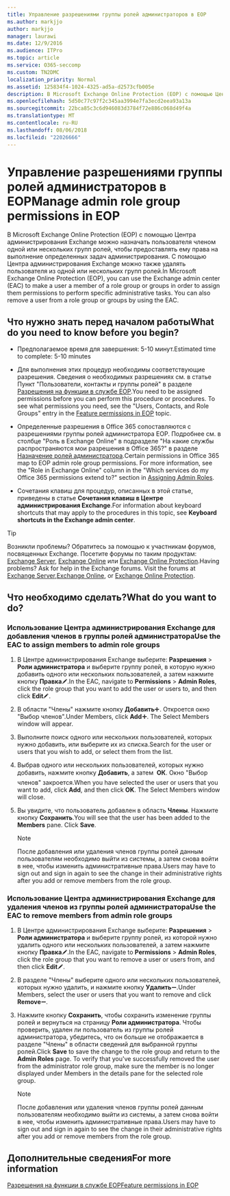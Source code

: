 ```yaml
---
title: Управление разрешениями группы ролей администраторов в EOP
ms.author: markjjo
author: markjjo
manager: laurawi
ms.date: 12/9/2016
ms.audience: ITPro
ms.topic: article
ms.service: O365-seccomp
ms.custom: TN2DMC
localization_priority: Normal
ms.assetid: 125834f4-1024-4325-ad5a-d2573cfb005e
description: В Microsoft Exchange Online Protection (EOP) с помощью Центра администрирования Exchange можно назначать пользователя членом одной или нескольких групп ролей, чтобы предоставлять ему права на выполнение определенных задач администрирования. С помощью Центра администрирования Exchange можно также удалять пользователя из одной или нескольких групп ролей.
ms.openlocfilehash: 5d50c77c97f2c345aa3994e7fa3ecd2eea93a13a
ms.sourcegitcommit: 22bca85c3c6d946083d3784f72e886c068d49f4a
ms.translationtype: MT
ms.contentlocale: ru-RU
ms.lasthandoff: 08/06/2018
ms.locfileid: "22026666"
---
```

# <a name="manage-admin-role-group-permissions-in-eop"></a><span data-ttu-id="2a81d-104">Управление разрешениями группы ролей администраторов в EOP</span><span class="sxs-lookup"><span data-stu-id="2a81d-104">Manage admin role group permissions in EOP</span></span>
  
<span data-ttu-id="2a81d-p102">В Microsoft Exchange Online Protection (EOP) с помощью Центра администрирования Exchange можно назначать пользователя членом одной или нескольких групп ролей, чтобы предоставлять ему права на выполнение определенных задач администрирования. С помощью Центра администрирования Exchange можно также удалять пользователя из одной или нескольких групп ролей.</span><span class="sxs-lookup"><span data-stu-id="2a81d-p102">In Microsoft Exchange Online Protection (EOP), you can use the Exchange admin center (EAC) to make a user a member of a role group or groups in order to assign them permissions to perform specific administrative tasks. You can also remove a user from a role group or groups by using the EAC.</span></span>
  
## <a name="what-do-you-need-to-know-before-you-begin"></a><span data-ttu-id="2a81d-107">Что нужно знать перед началом работы</span><span class="sxs-lookup"><span data-stu-id="2a81d-107">What do you need to know before you begin?</span></span>

- <span data-ttu-id="2a81d-108">Предполагаемое время для завершения: 5-10 минут.</span><span class="sxs-lookup"><span data-stu-id="2a81d-108">Estimated time to complete: 5-10 minutes</span></span>
    
- <span data-ttu-id="2a81d-p103">Для выполнения этих процедур необходимы соответствующие разрешения. Сведения о необходимых разрешениях см. в статье Пункт "Пользователи, контакты и группы ролей" в разделе [Разрешения на функции в службе EOP](feature-permissions-in-eop.md).</span><span class="sxs-lookup"><span data-stu-id="2a81d-p103">You need to be assigned permissions before you can perform this procedure or procedures. To see what permissions you need, see the "Users, Contacts, and Role Groups" entry in the [Feature permissions in EOP](feature-permissions-in-eop.md) topic.</span></span> 
    
- <span data-ttu-id="2a81d-p104">Определенные разрешения в Office 365 сопоставляются с разрешениями группы ролей администратора EOP. Подробнее см. в столбце "Роль в Exchange Online" в подразделе "На какие службы распространяются мои разрешения в Office 365?" в разделе [Назначение ролей администратора](https://go.microsoft.com/fwlink/p/?LinkId=286708).</span><span class="sxs-lookup"><span data-stu-id="2a81d-p104">Certain permissions in Office 365 map to EOP admin role group permissions. For more information, see the "Role in Exchange Online" column in the "Which services do my Office 365 permissions extend to?" section in [Assigning Admin Roles](https://go.microsoft.com/fwlink/p/?LinkId=286708).</span></span>
    
- <span data-ttu-id="2a81d-114">Сочетания клавиш для процедур, описанных в этой статье, приведены в статье **Сочетания клавиш в Центре администрирования Exchange**.</span><span class="sxs-lookup"><span data-stu-id="2a81d-114">For information about keyboard shortcuts that may apply to the procedures in this topic, see **Keyboard shortcuts in the Exchange admin center**.</span></span>
    
> [!TIP]
> <span data-ttu-id="2a81d-p105">Возникли проблемы? Обратитесь за помощью к участникам форумов, посвященных Exchange. Посетите форумы по таким продуктам: [Exchange Server](https://go.microsoft.com/fwlink/p/?linkId=60612), [Exchange Online](https://go.microsoft.com/fwlink/p/?linkId=267542) или [Exchange Online Protection](https://go.microsoft.com/fwlink/p/?linkId=285351).</span><span class="sxs-lookup"><span data-stu-id="2a81d-p105">Having problems? Ask for help in the Exchange forums. Visit the forums at [Exchange Server](https://go.microsoft.com/fwlink/p/?linkId=60612),[Exchange Online](https://go.microsoft.com/fwlink/p/?linkId=267542), or [Exchange Online Protection](https://go.microsoft.com/fwlink/p/?linkId=285351).</span></span> 
  
## <a name="what-do-you-want-to-do"></a><span data-ttu-id="2a81d-118">Что необходимо сделать?</span><span class="sxs-lookup"><span data-stu-id="2a81d-118">What do you want to do?</span></span>

### <a name="use-the-eac-to-assign-members-to-admin-role-groups"></a><span data-ttu-id="2a81d-119">Использование Центра администрирования Exchange для добавления членов в группы ролей администратора</span><span class="sxs-lookup"><span data-stu-id="2a81d-119">Use the EAC to assign members to admin role groups</span></span>

1. <span data-ttu-id="2a81d-120">В Центре администрирования Exchange выберите: **Разрешения** \> **Роли администратора** и выберите группу ролей, в которую нужно добавить одного или нескольких пользователей, а затем нажмите кнопку **Правка**![Значок редактирования](../media/ITPro-EAC-EditIcon.png).</span><span class="sxs-lookup"><span data-stu-id="2a81d-120">In the EAC, navigate to **Permissions** \> **Admin Roles**, click the role group that you want to add the user or users to, and then click **Edit**![Edit icon](../media/ITPro-EAC-EditIcon.png).</span></span>
    
2. <span data-ttu-id="2a81d-p106">В области "Члены" нажмите кнопку **Добавить**![Значок добавления](../media/ITPro-EAC-AddIcon.png). Откроется окно "Выбор членов".</span><span class="sxs-lookup"><span data-stu-id="2a81d-p106">Under Members, click **Add**![Add Icon](../media/ITPro-EAC-AddIcon.png). The Select Members window will appear.</span></span>
    
3. <span data-ttu-id="2a81d-123">Выполните поиск одного или нескольких пользователей, которых нужно добавить, или выберите их из списка.</span><span class="sxs-lookup"><span data-stu-id="2a81d-123">Search for the user or users that you wish to add, or select them from the list.</span></span>
    
4. <span data-ttu-id="2a81d-p107">Выбрав одного или нескольких пользователей, которых нужно добавить, нажмите кнопку **Добавить**, а затем  **ОК**. Окно "Выбор членов" закроется.</span><span class="sxs-lookup"><span data-stu-id="2a81d-p107">When you have selected the user or users that you want to add, click **Add**, and then click **OK**. The Select Members window will close.</span></span>
    
5. <span data-ttu-id="2a81d-p108">Вы увидите, что пользователь добавлен в область **Члены**. Нажмите кнопку **Сохранить**.</span><span class="sxs-lookup"><span data-stu-id="2a81d-p108">You will see that the user has been added to the **Members** pane. Click **Save**.</span></span>
    
    > [!NOTE]
    > <span data-ttu-id="2a81d-128">После добавления или удаления членов группы ролей данным пользователям необходимо выйти из системы, а затем снова войти в нее, чтобы изменить административные права.</span><span class="sxs-lookup"><span data-stu-id="2a81d-128">Users may have to sign out and sign in again to see the change in their administrative rights after you add or remove members from the role group.</span></span> 
  
### <a name="use-the-eac-to-remove-members-from-admin-role-groups"></a><span data-ttu-id="2a81d-129">Использование Центра администрирования Exchange для удаления членов из группы ролей администратора</span><span class="sxs-lookup"><span data-stu-id="2a81d-129">Use the EAC to remove members from admin role groups</span></span>

1. <span data-ttu-id="2a81d-130">В Центре администрирования Exchange выберите: **Разрешения** \> **Роли администратора** и выберите группу ролей, из которой нужно удалить одного или нескольких пользователей, а затем нажмите кнопку **Правка**![Значок редактирования](../media/ITPro-EAC-EditIcon.png).</span><span class="sxs-lookup"><span data-stu-id="2a81d-130">In the EAC, navigate to **Permissions** \> **Admin Roles**, click the role group that you want to remove a user or users from, and then click **Edit**![Edit icon](../media/ITPro-EAC-EditIcon.png).</span></span>
    
2. <span data-ttu-id="2a81d-131">В разделе "Члены" выберите одного или нескольких пользователей, которых нужно удалить, и нажмите кнопку **Удалить**![Значок "Удалить"](../media/ITPro-EAC-RemoveIcon.png).</span><span class="sxs-lookup"><span data-stu-id="2a81d-131">Under Members, select the user or users that you want to remove and click **Remove**![Remove icon](../media/ITPro-EAC-RemoveIcon.png).</span></span>
    
3. <span data-ttu-id="2a81d-p109">Нажмите кнопку **Сохранить**, чтобы сохранить изменение группы ролей и вернуться на страницу **Роли администратора**. Чтобы проверить, удален ли пользователь из группы ролей администратора, убедитесь, что он больше не отображается в разделе "Члены" в области сведений для выбранной группы ролей.</span><span class="sxs-lookup"><span data-stu-id="2a81d-p109">Click **Save** to save the change to the role group and return to the **Admin Roles** page. To verify that you've successfully removed the user from the administrator role group, make sure the member is no longer displayed under Members in the details pane for the selected role group.</span></span> 
    
    > [!NOTE]
    > <span data-ttu-id="2a81d-134">После добавления или удаления членов группы ролей данным пользователям необходимо выйти из системы, а затем снова войти в нее, чтобы изменить административные права.</span><span class="sxs-lookup"><span data-stu-id="2a81d-134">Users may have to sign out and sign in again to see the change in their administrative rights after you add or remove members from the role group.</span></span> 
  
## <a name="for-more-information"></a><span data-ttu-id="2a81d-135">Дополнительные сведения</span><span class="sxs-lookup"><span data-stu-id="2a81d-135">For more information</span></span>

[<span data-ttu-id="2a81d-136">Разрешения на функции в службе EOP</span><span class="sxs-lookup"><span data-stu-id="2a81d-136">Feature permissions in EOP</span></span>](feature-permissions-in-eop.md)
  

